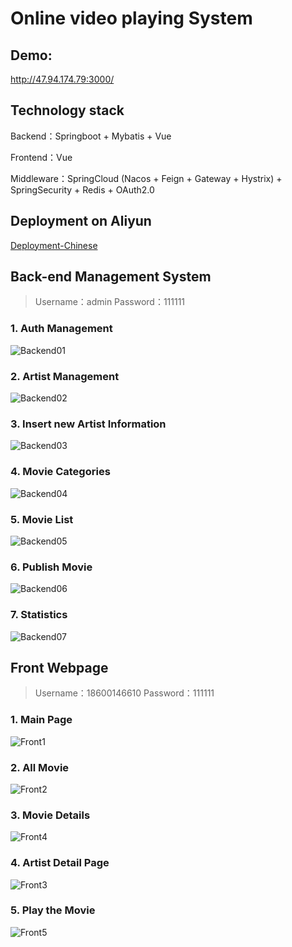 # Online video playing System

## Demo:

http://47.94.174.79:3000/

## Technology stack

Backend：Springboot + Mybatis + Vue

Frontend：Vue

Middleware：SpringCloud (Nacos + Feign + Gateway + Hystrix) + SpringSecurity + Redis + OAuth2.0

## Deployment on Aliyun

[Deployment-Chinese](./Deployment.md)

## Back-end Management System

> Username：admin Password：111111

### 1. Auth Management

![Backend01](https://raw.githubusercontent.com/TWDH/Leetcode-From-Zero/pictures/img/Backend01.png)

### 2. Artist Management

![Backend02](https://raw.githubusercontent.com/TWDH/Leetcode-From-Zero/pictures/img/Backend02.png)

### 3. Insert new Artist Information

![Backend03](https://raw.githubusercontent.com/TWDH/Leetcode-From-Zero/pictures/img/Backend03.png)

### 4. Movie Categories

![Backend04](https://raw.githubusercontent.com/TWDH/Leetcode-From-Zero/pictures/img/Backend04.png)

### 5. Movie List

![Backend05](https://raw.githubusercontent.com/TWDH/Leetcode-From-Zero/pictures/img/Backend05.png)

### 6. Publish Movie

![Backend06](https://raw.githubusercontent.com/TWDH/Leetcode-From-Zero/pictures/img/Backend06.png)

### 7. Statistics

![Backend07](https://raw.githubusercontent.com/TWDH/Leetcode-From-Zero/pictures/img/Backend07.png)

## 

## Front Webpage

> Username：18600146610 Password：111111

### 1. Main Page

![Front1](https://raw.githubusercontent.com/TWDH/Leetcode-From-Zero/pictures/img/Front1.png)

### 2. All Movie

![Front2](https://raw.githubusercontent.com/TWDH/Leetcode-From-Zero/pictures/img/Front2.png)

### 3. Movie Details

![Front4](https://raw.githubusercontent.com/TWDH/Leetcode-From-Zero/pictures/img/Front4.png)

### 4. Artist Detail Page

![Front3](https://raw.githubusercontent.com/TWDH/Leetcode-From-Zero/pictures/img/Front3.png)

### 5. Play the Movie

![Front5](https://raw.githubusercontent.com/TWDH/Leetcode-From-Zero/pictures/img/Front5.png)
